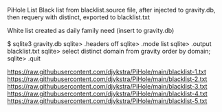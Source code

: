PiHole List
Black list from blacklist.source file, after injected to gravity.db, then requery with distinct, exported to blacklist.txt

White list created as daily family need (insert to gravity.db)

$ sqlite3 gravity.db
sqlite> .headers off
sqlite> .mode list
sqlite> .output blacklist.txt
sqlite> select distinct domain from gravity order by domain;
sqlite> .quit

https://raw.githubusercontent.com/djykstra/PiHole/main/blacklist-1.txt
https://raw.githubusercontent.com/djykstra/PiHole/main/blacklist-2.txt
https://raw.githubusercontent.com/djykstra/PiHole/main/blacklist-3.txt
https://raw.githubusercontent.com/djykstra/PiHole/main/blacklist-4.txt
https://raw.githubusercontent.com/djykstra/PiHole/main/blacklist-5.txt




